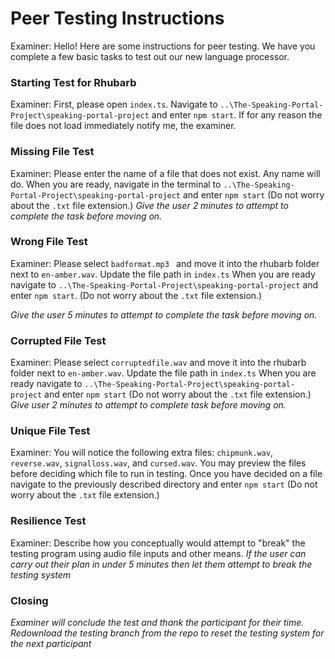 # Peer Testing Instructions
Examiner: Hello! Here are some instructions for peer testing. We have you complete a few basic tasks to test out our new language processor.

### Starting Test for Rhubarb
Examiner: First, please open `index.ts`. Navigate to `..\The-Speaking-Portal-Project\speaking-portal-project` and enter `npm start`. If for any reason the file does not load immediately notify me, the examiner.

### Missing File Test
Examiner: Please enter the name of a file that does not exist. Any name will do. When you are ready, navigate in the terminal to `..\The-Speaking-Portal-Project\speaking-portal-project` and enter `npm start`
(Do not worry about the `.txt` file extension.)
*Give the user 2 minutes to attempt to complete the task before moving on.*

### Wrong File Test
Examiner: Please select `badformat.mp3 ` and move it into the rhubarb folder next to `en-amber.wav`. Update the file path in `index.ts` When you are ready navigate to `..\The-Speaking-Portal-Project\speaking-portal-project` and enter `npm start`. (Do not worry about the `.txt` file extension.)

*Give the user 5 minutes to attempt to complete the task before moving on.*

### Corrupted File Test
Examiner: Please select `corruptedfile.wav` and move it into the rhubarb folder next to `en-amber.wav`. Update the file path in `index.ts` When you are ready navigate to `..\The-Speaking-Portal-Project\speaking-portal-project` and enter `npm start` (Do not worry about the `.txt` file extension.)
*Give user 2 minutes to attempt to complete task before moving on.*

### Unique File Test
Examiner: You will notice the following extra files: `chipmunk.wav`, `reverse.wav`, `signalloss.wav`, and `cursed.wav`. You may preview the files before deciding which file to run in testing. Once you have decided on a file navigate to the previously described directory and enter `npm start` (Do not worry about the `.txt` file extension.)

### Resilience Test
Examiner: Describe how you conceptually would attempt to "break" the testing program using audio file inputs and other means. 
*If the user can carry out their plan in under 5 minutes then let them attempt to break the testing system*


### Closing
*Examiner will conclude the test and thank the participant for their time. Redownload the testing branch from the repo to reset the testing system for the next participant* 